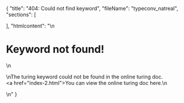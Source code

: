 {
  "title": "404: Could not find keyword",
  "fileName": "typeconv_natreal",
  "sections": [

  ],
  "htmlcontent": "\n<h1>Keyword not found!</h1>\n<p>\nThe turing keyword could not be found in the online turing doc.<br><a href=\"index-2.html\">You can view the online turing doc here.</a>\n</p>\n"
}
